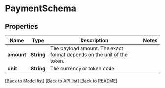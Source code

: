 # PaymentSchema

## Properties

Name | Type | Description | Notes
------------ | ------------- | ------------- | -------------
**amount** | **String** | The payload amount. The exact format depends on the unit of the token. | 
**unit** | **String** | The currency or token code | 

[[Back to Model list]](../README.md#documentation-for-models) [[Back to API list]](../README.md#documentation-for-api-endpoints) [[Back to README]](../README.md)


